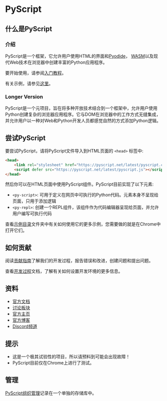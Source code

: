 # PyScript

## 什么是PyScript

### 介绍

PyScript是一个框架，它允许用户使用HTML的界面和[Pyodide](https://pyodide.org/en/stable/)， [WASM](https://webassembly.org/)以及现代Web技术在浏览器中创建丰富的Python应用程序。

要开始使用，请参阅[入门教程](docs/tutorials/getting-started.md)。

有关示例，请参见[这里](examples)。

### Longer Version

PyScript是一个元项目，旨在将多种开放技术结合到一个框架中，允许用户使用Python创建复杂的浏览器应用程序。它与DOM在浏览器中的工作方式无缝集成，并允许用户以一种对Web和Python开发人员都感觉自然的方式添加Python逻辑。

## 尝试PyScript

要尝试PyScript，请将PyScript文件导入到HTML页面的 `<head>` 标签中:

```html
<head>
    <link rel="stylesheet" href="https://pyscript.net/latest/pyscript.css" />
    <script defer src="https://pyscript.net/latest/pyscript.js"></script>
</head>
```

然后你可以在HTML页面中使用PyScript组件。PyScript目前实现了以下元素:

-   `<py-script>`: 可用于定义在网页中可执行的Python代码。元素本身不呈现给页面，只用于添加逻辑
-   `<py-repl>`: 创建一个REPL组件，该组件作为代码编辑器呈现给页面，并允许用户编写可执行代码

查看[示例目录](examples)文件夹中有关如何使用它的更多示例，您需要做的就是在Chrome中打开它们。

## 如何贡献

阅读[贡献指南](CONTRIBUTING.md)了解我们的开发过程，报告错误和改进，创建问题和提出问题。

查看[开发过程](https://docs.pyscript.net/latest/development/developing.html)文档，了解有关如何设置开发环境的更多信息。

## 资料

-   [官方文档](https://docs.pyscript.net)
-   [讨论板块](https://community.anaconda.cloud/c/tech-topics/pyscript)
-   [官方主页](https://pyscript.net/)
-   [官方博客](https://engineering.anaconda.com/2022/04/welcome-pyscript.html)
-   [Discord频道](https://discord.gg/BYB2kvyFwm)

## 提示

-   这是一个极其试验性的项目，所以请预料到可能会出现故障！
-   PyScript目前仅在Chrome上进行了测试。

## 管理

[PyScript组织管理](https://github.com/pyscript/governance)记录在一个单独的存储库中。
